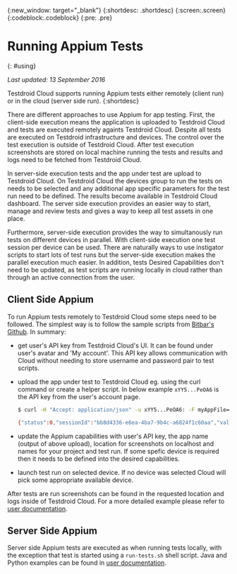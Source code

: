 {:new_window: target="_blank"}
{:shortdesc: .shortdesc}
{:screen:.screen}
{:codeblock:.codeblock}
{:pre: .pre}

# Running Appium Tests
{: #using} 

*Last updated: 13 September 2016*
 
Testdroid Cloud supports running Appium tests either remotely (client run) or in the cloud (server side run).
{:shortdesc}


There are different approaches to use Appium for app testing. First, the client-side execution means the application is uploaded to Testdroid Cloud and tests are executed remotely againts Testdroid Cloud. Despite all tests are executed on Testdroid infrastructure and devices. The control over the test execution is outside of Testdroid Cloud. After test execution screenshots are stored on local machine running the tests and results and logs need to be fetched from Testdroid Cloud.

In server-side execution tests and the app under test are upload to Testdroid Cloud. On Testdroid Cloud the devices group to run the tests on needs to be selected and any additional app specific parameters for the test run need to be defined. The results become available in Testdroid Cloud dashboard. The server side execution provides an easier way to start, manage and review tests and gives a way to keep all test assets in one place.

Furthermore, server-side execution provides the way to simultanously run tests on different devices in parallel. With client-side execution one test session per device can be used. There are naturally ways to use instigator scripts to start lots of test runs but the server-side execution makes the parallel execution much easier. In addition, tests Desired Capabilities don't need to be updated, as test scripts are running locally in cloud rather than through an active connection from the user.

 
## Client Side Appium

To run Appium tests remotely to Testdroid Cloud some steps need to be followed. The simplest way is to follow the sample scripts from [Bitbar's Github](https://github.com/bitbar/testdroid-samples/). In summary:

* get user's API key from Testdroid Cloud's UI. It can be found under user's avatar and 'My account'. This API key allows communication with Cloud without needing to store username and password pair to test scripts.

* upload the app under test to Testdroid Cloud eg. using the curl command or create a helper script. In below example `xYY5...PeOA6` is the API key from the user's account page.

  ```bash
  $ curl -H "Accept: application/json" -u xYY5...PeOA6: -F myAppFile=@"/absolute/file/path/example.apk" http://appium.testdroid.com/upload

  {"status":0,"sessionId":"bb8d4336-e6ea-4ba7-9b4c-a6824f1c60aa","value":{"message":"uploads successful","uploadCount":1,"rejectCount":0,"expiresIn":1800,"uploads":{"myAppFile":"bb8e4336-e6ea-4ba7-9b4c-a6824f1c60aa/Testdroid.apk"},"rejects":{}}}
  ```
* update the Appium capabilities with user's API key, the app name (output of above upload), location for screenshots on localhost and names for your project and test run. If some spefic device is required then it needs to be defined into the desired capabilities.

* launch test run on selected device. If no device was selected Cloud will pick some appropriate available device.

After tests are run screenshots can be found in the requested location and logs inside of Testdroid Cloud. For a more detailed example please refer to [user documentation](http://docs.testdroid.com/appium/examples/).
 
## Server Side Appium
 
Server side Appium tests are executed as when running tests locally, with the exception that test is started using a `run-tests.sh` shell script. Java and Python examples can be found in [user documentation](http://docs.testdroid.com/appium/examples/).
